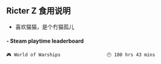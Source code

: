 ## Ricter Z 食用说明
- 喜欢猫猫，是个冇猫孤儿

<!-- steam-box start -->
#### - Steam playtime leaderboard
```text
🎮 World of Warships                 🕘 180 hrs 43 mins
```
<!-- Powered by https://github.com/YouEclipse/steam-box . -->
<!-- steam-box end -->
